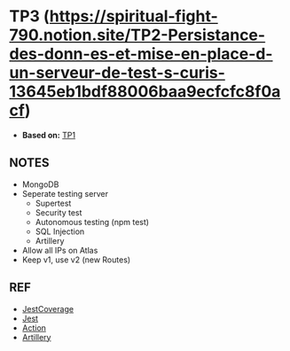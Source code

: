# TP3 (https://spiritual-fight-790.notion.site/TP2-Persistance-des-donn-es-et-mise-en-place-d-un-serveur-de-test-s-curis-13645eb1bdf88006baa9ecfcfc8f0acf)
- **Based on:** [TP1](https://github.com/olvrMns/TP1CollecteEtInterpretation)

## NOTES
- MongoDB
- Seperate testing server
    - Supertest
    - Security test
    - Autonomous testing (npm test)
    - SQL Injection 
    - Artillery
- Allow all IPs on Atlas
- Keep v1, use v2 (new Routes)

## REF
- [JestCoverage](https://github.com/marketplace/actions/jest-coverage-report)
- [Jest](https://jestjs.io/docs/getting-started)
- [Action](https://docs.github.com/en/actions/writing-workflows/quickstart)
- [Artillery](https://www.artillery.io/)